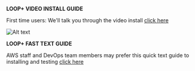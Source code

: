 **LOOP+ VIDEO INSTALL GUIDE**

First time users: We'll talk you through the video install [click here](https://www.youtube.com/watch?v=mFoOnipn5QQ)

![Alt text](https://fogbank-reporting-version-release.s3.us-east-1.amazonaws.com/Logo.png)

**LOOP+ FAST TEXT GUIDE**

AWS staff and DevOps team members may prefer this quick text guide to installing and testing
[click here](https://github.com/the-serverless-zone/Loop-plus/blob/main/a-YT-video-install-guide.md)

